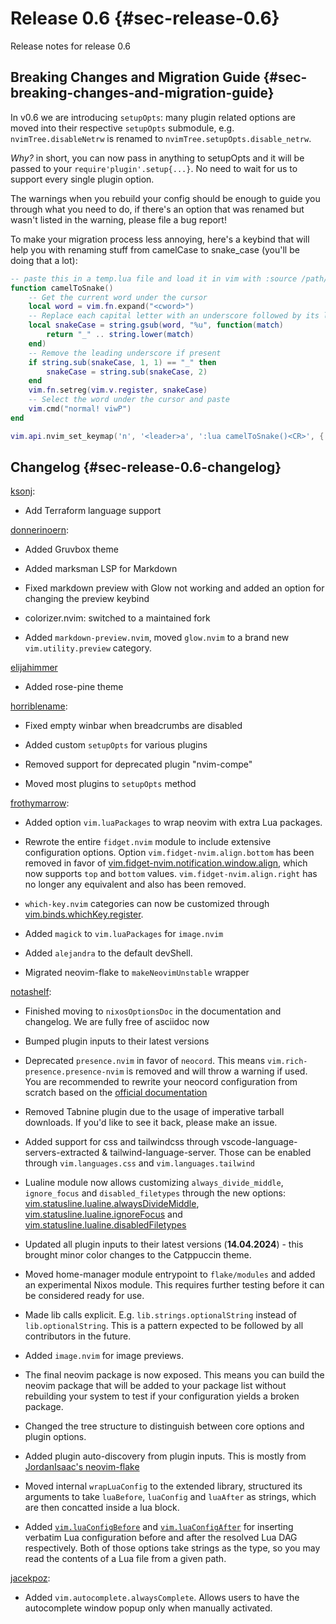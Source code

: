 # Release 0.6 {#sec-release-0.6}

Release notes for release 0.6

## Breaking Changes and Migration Guide {#sec-breaking-changes-and-migration-guide}

In v0.6 we are introducing `setupOpts`: many plugin related options are moved into their respective `setupOpts`
submodule, e.g. `nvimTree.disableNetrw` is renamed to `nvimTree.setupOpts.disable_netrw`.

_Why?_ in short, you can now pass in anything to setupOpts and it will be passed to your `require'plugin'.setup{...}`.
No need to wait for us to support every single plugin option.

The warnings when you rebuild your config should be enough to guide you through what you need to do, if there's an
option that was renamed but wasn't listed in the warning, please file a bug report!

To make your migration process less annoying, here's a keybind that will help you with renaming stuff from camelCase to
snake_case (you'll be doing that a lot):

```lua
-- paste this in a temp.lua file and load it in vim with :source /path/to/temp.lua
function camelToSnake()
    -- Get the current word under the cursor
    local word = vim.fn.expand("<cword>")
    -- Replace each capital letter with an underscore followed by its lowercase equivalent
    local snakeCase = string.gsub(word, "%u", function(match)
        return "_" .. string.lower(match)
    end)
    -- Remove the leading underscore if present
    if string.sub(snakeCase, 1, 1) == "_" then
        snakeCase = string.sub(snakeCase, 2)
    end
    vim.fn.setreg(vim.v.register, snakeCase)
    -- Select the word under the cursor and paste
    vim.cmd("normal! viwP")
end

vim.api.nvim_set_keymap('n', '<leader>a', ':lua camelToSnake()<CR>', { noremap = true, silent = true })
```

## Changelog {#sec-release-0.6-changelog}

[ksonj](https://github.com/ksonj):

- Add Terraform language support

[donnerinoern](https://github.com/donnerinoern):

- Added Gruvbox theme

- Added marksman LSP for Markdown

- Fixed markdown preview with Glow not working and added an option for changing the preview keybind

- colorizer.nvim: switched to a maintained fork

- Added `markdown-preview.nvim`, moved `glow.nvim` to a brand new `vim.utility.preview` category.

[elijahimmer](https://github.com/elijahimmer)

- Added rose-pine theme

[horriblename](https://github.com/horriblename):

- Fixed empty winbar when breadcrumbs are disabled

- Added custom `setupOpts` for various plugins

- Removed support for deprecated plugin "nvim-compe"

- Moved most plugins to `setupOpts` method

[frothymarrow](https://github.com/frothymarrow):

- Added option `vim.luaPackages` to wrap neovim with extra Lua packages.

- Rewrote the entire `fidget.nvim` module to include extensive configuration options. Option `vim.fidget-nvim.align.bottom` has
  been removed in favor of [vim.fidget-nvim.notification.window.align](vim.fidget-nvim.notification.window.align), which now supports
  `top` and `bottom` values. `vim.fidget-nvim.align.right` has no longer any equivalent and also has been removed.

- `which-key.nvim` categories can now be customized through [vim.binds.whichKey.register](vim.binds.whichKey.register).

- Added `magick` to `vim.luaPackages` for `image.nvim`

- Added `alejandra` to the default devShell.

- Migrated neovim-flake to `makeNeovimUnstable` wrapper

[notashelf](https://github.com/notashelf):

- Finished moving to `nixosOptionsDoc` in the documentation and changelog. We are fully free of asciidoc now

- Bumped plugin inputs to their latest versions

- Deprecated `presence.nvim` in favor of `neocord`. This means `vim.rich-presence.presence-nvim` is removed and will throw
  a warning if used. You are recommended to rewrite your neocord configuration from scratch based on the
  [official documentation](https://github.com/IogaMaster/neocord)

- Removed Tabnine plugin due to the usage of imperative tarball downloads. If you'd like to see it back, please make an issue.

- Added support for css and tailwindcss through vscode-language-servers-extracted & tailwind-language-server.
  Those can be enabled through `vim.languages.css` and `vim.languages.tailwind`

- Lualine module now allows customizing `always_divide_middle`, `ignore_focus` and `disabled_filetypes` through the new
  options: [vim.statusline.lualine.alwaysDivideMiddle](vim.statusline.lualine.alwaysDivideMiddle),
  [vim.statusline.lualine.ignoreFocus](vim.statusline.lualine.ignoreFocus) and
  [vim.statusline.lualine.disabledFiletypes](vim.statusline.lualine.disabledFiletypes)

- Updated all plugin inputs to their latest versions (**14.04.2024**) - this brought minor color changes to the Catppuccin
  theme.

- Moved home-manager module entrypoint to `flake/modules` and added an experimental Nixos module. This requires further testing
  before it can be considered ready for use.

- Made lib calls explicit. E.g. `lib.strings.optionalString` instead of `lib.optionalString`. This is a pattern expected
  to be followed by all contributors in the future.

- Added `image.nvim` for image previews.

- The final neovim package is now exposed. This means you can build the neovim package that will be added to your
  package list without rebuilding your system to test if your configuration yields a broken package.

- Changed the tree structure to distinguish between core options and plugin options.

- Added plugin auto-discovery from plugin inputs. This is mostly from
  [JordanIsaac's neovim-flake](https://github.com/jordanisaacs/neovim-flake)

- Moved internal `wrapLuaConfig` to the extended library, structured its arguments to take `luaBefore`, `luaConfig`
  and `luaAfter` as strings, which are then concatted inside a lua block.

- Added [`vim.luaConfigBefore`](vim.luaConfigBefore) and [`vim.luaConfigAfter`](vim.luaConfigAfter)
  for inserting verbatim Lua configuration before and after the resolved Lua DAG respectively. Both of those options
  take strings as the type, so you may read the contents of a Lua file from a given path.

[jacekpoz](https://github.com/jacekpoz):

- Added `vim.autocomplete.alwaysComplete`. Allows users to have the autocomplete window popup only when manually activated.

